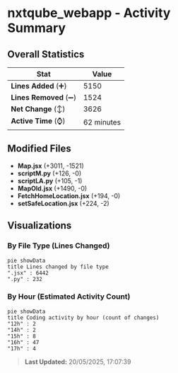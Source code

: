 # nxtqube_webapp - Activity Summary 

## Overall Statistics

| Stat                   | Value                                                             |
| ---------------------- | ----------------------------------------------------------------- |
| **Lines Added** (➕)   | 5150                                          |
| **Lines Removed** (➖) | 1524                                        |
| **Net Change** (↕)    | 3626                |
| **Active Time** (⌚)   | 62 minutes |


## Modified Files
- **Map.jsx** (+3011, -1521)
- **scriptM.py** (+126, -0)
- **scriptLA.py** (+105, -1)
- **MapOld.jsx** (+1490, -0)
- **FetchHomeLocation.jsx** (+194, -0)
- **setSafeLocation.jsx** (+224, -2)

## Visualizations

### By File Type (Lines Changed)

```mermaid
pie showData
title Lines changed by file type
".jsx" : 6442
".py" : 232
```

### By Hour (Estimated Activity Count)

```mermaid
pie showData
title Coding activity by hour (count of changes)
"12h" : 2
"14h" : 2
"15h" : 8
"16h" : 47
"17h" : 4
```


> **Last Updated:** 20/05/2025, 17:07:39